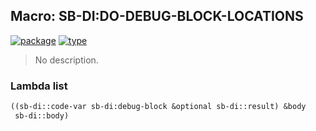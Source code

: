 ## Macro: SB-DI:DO-DEBUG-BLOCK-LOCATIONS
[![package](https://img.shields.io/badge/Package-SB--DI-5f9ea0.svg?style=social&colorA=999999)](../) [![type](https://img.shields.io/badge/Type-Macro-5f9ea0.svg?style=social&colorA=999999)](../#macro) 

> No description.

### Lambda list
```cl
((sb-di::code-var sb-di:debug-block &optional sb-di::result) &body
 sb-di::body)
```
